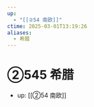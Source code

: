 ```yaml
---
up:
  - "[[②54 南欧]]"
ctime: 2025-03-01T13:19:26
aliases:
  - 希腊
---
```


# ②545 希腊

- up: [[②54 南欧]]
